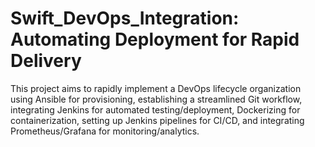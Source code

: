 # Swift_DevOps_Integration: Automating Deployment for Rapid Delivery
This project aims to rapidly implement a DevOps lifecycle organization using Ansible for provisioning, establishing a streamlined Git workflow, integrating Jenkins for automated testing/deployment, Dockerizing for containerization, setting up Jenkins pipelines for CI/CD, and integrating Prometheus/Grafana for monitoring/analytics.
